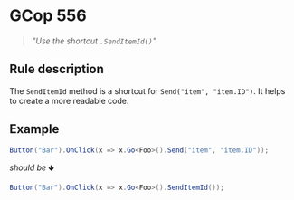 ﻿# GCop 556

> *"Use the shortcut `.SendItemId()`"*

## Rule description

The `SendItemId` method is a shortcut for `Send("item", "item.ID")`. It helps to create a more readable code.

## Example

```csharp
Button("Bar").OnClick(x => x.Go<Foo>().Send("item", "item.ID"));
```

*should be* 🡻

```csharp
Button("Bar").OnClick(x => x.Go<Foo>().SendItemId());
```


